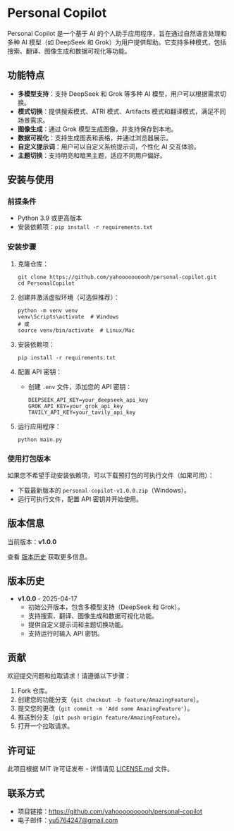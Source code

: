 # Personal Copilot

Personal Copilot 是一个基于 AI 的个人助手应用程序，旨在通过自然语言处理和多种 AI 模型（如 DeepSeek 和 Grok）为用户提供帮助。它支持多种模式，包括搜索、翻译、图像生成和数据可视化等功能。

## 功能特点

- **多模型支持**：支持 DeepSeek 和 Grok 等多种 AI 模型，用户可以根据需求切换。
- **模式切换**：提供搜索模式、ATRI 模式、Artifacts 模式和翻译模式，满足不同场景需求。
- **图像生成**：通过 Grok 模型生成图像，并支持保存到本地。
- **数据可视化**：支持生成图表和表格，并通过浏览器展示。
- **自定义提示词**：用户可以自定义系统提示词，个性化 AI 交互体验。
- **主题切换**：支持明亮和暗黑主题，适应不同用户偏好。

## 安装与使用

### 前提条件

- Python 3.9 或更高版本
- 安装依赖项：`pip install -r requirements.txt`

### 安装步骤

1. 克隆仓库：
   ```
   git clone https://github.com/yahoooooooooh/personal-copilot.git
   cd PersonalCopilot
   ```

2. 创建并激活虚拟环境（可选但推荐）：
   ```
   python -m venv venv
   venv\Scripts\activate  # Windows
   # 或
   source venv/bin/activate  # Linux/Mac
   ```

3. 安装依赖项：
   ```
   pip install -r requirements.txt
   ```

4. 配置 API 密钥：
   - 创建 `.env` 文件，添加您的 API 密钥：
     ```
     DEEPSEEK_API_KEY=your_deepseek_api_key
     GROK_API_KEY=your_grok_api_key
     TAVILY_API_KEY=your_tavily_api_key
     ```

5. 运行应用程序：
   ```
   python main.py
   ```

### 使用打包版本

如果您不希望手动安装依赖项，可以下载预打包的可执行文件（如果可用）：
- 下载最新版本的 `personal-copilot-v1.0.0.zip`（Windows）。
- 运行可执行文件，配置 API 密钥并开始使用。

## 版本信息

当前版本：**v1.0.0**

查看 [版本历史](#版本历史) 获取更多信息。

## 版本历史

- **v1.0.0** - 2025-04-17
  - 初始公开版本，包含多模型支持（DeepSeek 和 Grok）。
  - 支持搜索、翻译、图像生成和数据可视化功能。
  - 提供自定义提示词和主题切换功能。
  - 支持运行时输入 API 密钥。

## 贡献

欢迎提交问题和拉取请求！请遵循以下步骤：
1. Fork 仓库。
2. 创建您的功能分支（`git checkout -b feature/AmazingFeature`）。
3. 提交您的更改（`git commit -m 'Add some AmazingFeature'`）。
4. 推送到分支（`git push origin feature/AmazingFeature`）。
5. 打开一个拉取请求。

## 许可证

此项目根据 MIT 许可证发布 - 详情请见 [LICENSE.md](LICENSE.md) 文件。

## 联系方式

- 项目链接：https://github.com/yahoooooooooh/personal-copilot
- 电子邮件：yu5764247@gmail.com
